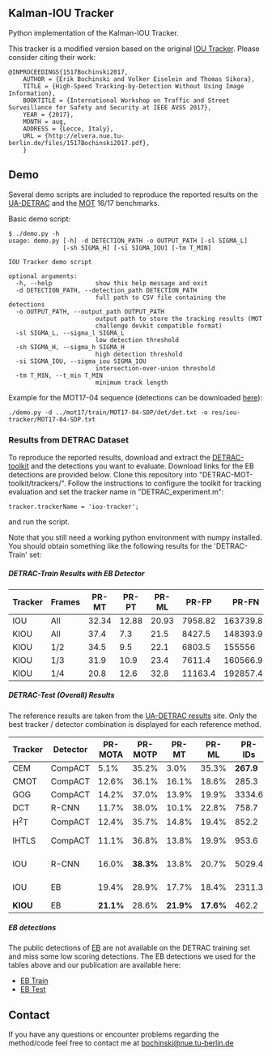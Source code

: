 ## Kalman-IOU Tracker
Python implementation of the Kalman-IOU Tracker.

This tracker is a modified version based on the original [IOU Tracker](https://github.com/bochinski/iou-tracker). Please consider citing their work:

```
@INPROCEEDINGS{1517Bochinski2017,
	AUTHOR = {Erik Bochinski and Volker Eiselein and Thomas Sikora},
	TITLE = {High-Speed Tracking-by-Detection Without Using Image Information},
	BOOKTITLE = {International Workshop on Traffic and Street Surveillance for Safety and Security at IEEE AVSS 2017},
	YEAR = {2017},
	MONTH = aug,
	ADDRESS = {Lecce, Italy},
	URL = {http://elvera.nue.tu-berlin.de/files/1517Bochinski2017.pdf},
	}
```


## Demo
Several demo scripts are included to reproduce the reported results on the [UA-DETRAC](http://detrac-db.rit.albany.edu/)
and the [MOT](https://motchallenge.net/) 16/17 benchmarks.

Basic demo script:
```
$ ./demo.py -h
usage: demo.py [-h] -d DETECTION_PATH -o OUTPUT_PATH [-sl SIGMA_L]
               [-sh SIGMA_H] [-si SIGMA_IOU] [-tm T_MIN]

IOU Tracker demo script

optional arguments:
  -h, --help            show this help message and exit
  -d DETECTION_PATH, --detection_path DETECTION_PATH
                        full path to CSV file containing the detections
  -o OUTPUT_PATH, --output_path OUTPUT_PATH
                        output path to store the tracking results (MOT
                        challenge devkit compatible format)
  -sl SIGMA_L, --sigma_l SIGMA_L
                        low detection threshold
  -sh SIGMA_H, --sigma_h SIGMA_H
                        high detection threshold
  -si SIGMA_IOU, --sigma_iou SIGMA_IOU
                        intersection-over-union threshold
  -tm T_MIN, --t_min T_MIN
                        minimum track length
```

Example for the MOT17-04 sequence (detections can be downloaded [here](https://motchallenge.net/data/MOT17/)):
```
./demo.py -d ../mot17/train/MOT17-04-SDP/det/det.txt -o res/iou-tracker/MOT17-04-SDP.txt
```

### Results from DETRAC Dataset
To reproduce the reported results, download and extract the [DETRAC-toolkit](http://detrac-db.rit.albany.edu/download)
and the detections you want to evaluate. Download links for the EB detections are provided below.
Clone this repository into "DETRAC-MOT-toolkit/trackers/".
Follow the instructions to configure the toolkit for tracking evaluation and set the tracker name in "DETRAC_experiment.m":

```
tracker.trackerName = 'iou-tracker';
```

and run the script.

Note that you still need a working python environment with numpy installed.
You should obtain something like the following results for the 'DETRAC-Train' set:

##### DETRAC-Train Results with EB Detector
| Tracker | Frames | PR-MT | PR-PT  | PR-ML | PR-FP   | PR-FN   | PR-IDs| PR-FM | PR-MOTA | PR-MOTP | PR-MOTAL |
| -------- | ----- | ----- | ------ | ----- | ------- | ------- | ----- | ----- | ------- | ------- | -------- |
| IOU | All        |32.34  |12.88   |20.93  |7958.82  |163739.85|4129.40|4221.89|35.77    |40.81    |36.48     |
|KIOU | All        |37.4   |7.3     |21.5   |8427.5   |148393.9 |422.7  |605.4  | 39.0     |40.7     |39.1      |
|KIOU | 1/2        |34.5   |9.5     |22.1   |6803.5   |155556 |472.8  |599.6  | 38.0     |40.9     |38.1      |
|KIOU | 1/3 | 31.9 | 10.9 | 23.4 | 7611.4 | 160566.9 | 483.2 | 630.9 | 37.0 | 40.9 | 37.1 |
|KIOU | 1/4 | 20.8 | 12.6 | 32.8 | 11163.4 | 192857.4 | 628.1 | 711.1 | 30.8 | 40.9 | 30.9 |


##### DETRAC-Test (Overall) Results
The reference results are taken from the [UA-DETRAC results](http://detrac-db.rit.albany.edu/TraRet) site. Only the best tracker / detector
combination is displayed for each reference method.

| Tracker       | Detector | PR-MOTA | PR-MOTP     | PR-MT     | PR-ML     | PR-IDs   | PR-FM    | PR-FP      | PR-FN      | Speed          |
| ------------- | -------- | ------- | ----------- | --------- | --------- | -------- | -------- | ---------- | ---------- | -------------- |
|CEM            | CompACT  | 5.1\%     |35.2\%     |3.0\%      |35.3\%     |**267.9** |**352.3** |**12341.2** |260390.4    |4.62 fps        |
|CMOT           | CompACT  | 12.6\%    |36.1\%     |16.1\%     |18.6\%     |285.3     |1516.8    |57885.9     | 167110.8   | 3.79 fps     |
|GOG            | CompACT  | 14.2\%    |37.0\%     |13.9\%     |19.9\%     |3334.6    |3172.4    |32092.9     |180183.8    |390 fps         |
|DCT            | R-CNN    | 11.7\%    |38.0\%     |10.1\%     |22.8\%     |758.7     |742.9     |336561.2    |210855.6    |0.71 fps        |
|H<sup>2</sup>T | CompACT  | 12.4\%    |35.7\%     |14.8\%     |19.4\%     |852.2     |1117.2    |51765.7     |173899.8    | 3.02 fps       |
|IHTLS          | CompACT  | 11.1\%    |36.8\%     |13.8\%     |19.9\%     |953.6     |3556.9    |53922.3     |180422.3    |19.79 fps       |
|IOU            | R-CNN    |16.0\%     |**38.3\%** |13.8\%     |20.7\%     |5029.4    |5795.7    |22535.1     |193041.9    |**100,840 fps** |
|IOU            | EB       |19.4\%     |28.9\%     |17.7\%     |18.4\%     |2311.3    |2445.9    |14796.5	  |171806.8    |6,902 fps       |
|**KIOU**       | EB       | **21.1\%** | 28.6\%   | **21.9\%** | **17.6\%** | 462.2  | 712.1    | 19046.8    | **159178.3** |  - |

##### EB detections
The public detections of [EB](http://zyb.im/research/EB/) are not available on the
DETRAC training set and miss some low scoring detections. The EB detections we used for the tables above and our
publication are available here:

* [EB Train](https://tubcloud.tu-berlin.de/s/EtC6cFEYsAU0gFQ/download)
* [EB Test](https://tubcloud.tu-berlin.de/s/oKM3dYhJbMFl1dY/download)


## Contact
If you have any questions or encounter problems regarding the method/code feel free to contact me
at bochinski@nue.tu-berlin.de
